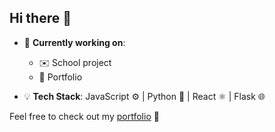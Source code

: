 ## Hi there 👋

- 🔭 **Currently working on**:
  - ✉️ School project
  - 💼 Portfolio

- 💡 **Tech Stack**: JavaScript ⚙️ | Python 🐍 | React ⚛️ | Flask 🌐

Feel free to check out my [portfolio](https://sebis-portfolio.vercel.app) 💼  
